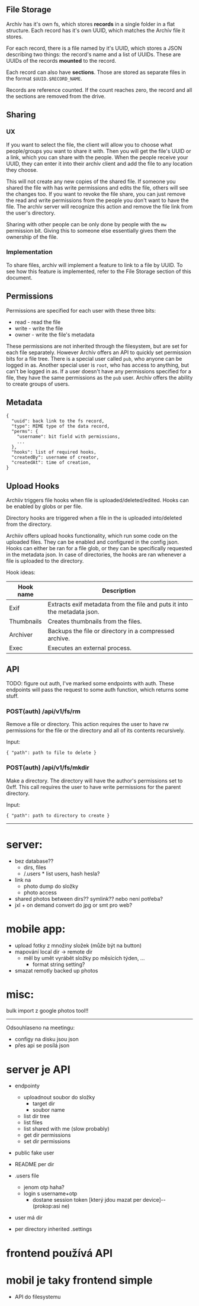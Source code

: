 ## File Storage

Archív has it's own fs, which stores **records** in a single folder in a flat structure.
Each record has it's own UUID, which matches the Archív file it stores.

For each record, there is a file named by it's UUID, which stores a JSON describing
two things: the record's name and a list of UUIDs. These are UUIDs of the records **mounted**
to the record.

Each record can also have **sections**. Those are stored as separate files in the format
`$UUID.$RECORD_NAME`.

Records are reference counted. If the count reaches zero, the record and all the sections are
removed from the drive.

## Sharing

### UX

If you want to select the file, the client will allow you to choose what
people/groups you want to share it with. Then you will get the file's UUID or a
link, which you can share with the people. When the people receive your UUID,
they can enter it into their archív client and add the file to any location
they choose.

This will not create any new copies of the shared file. If someone you shared
the file with has write permissions and edits the file, others will see the
changes too. If you want to revoke the file share, you can just remove the read
and write permissions from the people you don't want to have the file. The
archív server will recognize this action and remove the file link from the
user's directory.

Sharing with other people can be only done by people with the `mw` permission
bit. Giving this to someone else essentially gives them the ownership of the
file.

### Implementation

To share files, archív will implement a feature to link to a file by UUID. To
see how this feature is implemented, refer to the File Storage section of this
document.

## Permissions

Permissions are specified for each user with these three bits:

- read - read the file
- write - write the file
- owner - write the file's metadata

These permissions are not inherited through the filesystem, but are set for each
file separately. However Archív offers an API to quickly set permission bits
for a file tree. There is a special user called `pub`, who anyone can be logged in as.
Another special user is `root`, who has access to anything, but can't be logged in as.
If a user doesn't have any permissions specified for a file, they have the same
permissions as the `pub` user. Archív offers the ability to create groups of users.

## Metadata

```
{
  "uuid": back link to the fs record,
  "type": MIME type of the data record,
  "perms": {
    "username": bit field with permissions,
    ...
  },
  "hooks": list of required hooks,
  "createdBy": username of creator,
  "createdAt": time of creation,
}
```

## Upload Hooks

Archiiv triggers file hooks when file is uploaded/deleted/edited. Hooks can be
enabled by globs or per file.

Directory hooks are triggered when a file in the is uploaded into/deleted from
the directory.

Archiiv offers upload hooks functionality, which run some code on the uploaded
files. They can be enabled and configured in the config json. Hooks can either
be ran for a file glob, or they can be specifically requested in the metadata
json. In case of directories, the hooks are ran whenever a file is uploaded to
the directory.

Hook ideas:

| Hook name  | Description                                                              |
| ---------- | ------------------------------------------------------------------------ |
| Exif       | Extracts exif metadata from the file and puts it into the metadata json. |
| Thumbnails | Creates thumbnails from the files.                                       |
| Archiver   | Backups the file or directory in a compressed archive.                   |
| Exec       | Executes an external process.                                            |

## API

TODO: figure out auth, I've marked some endpoints with auth. These endpoints
will pass the request to some auth function, which returns some stuff.

### POST(auth) /api/v1/fs/rm

Remove a file or directory. This action requires the user to have rw permissions
for the file or the directory and all of its contents recursively.

Input:

```
{ "path": path to file to delete }
```

### POST(auth) /api/v1/fs/mkdir

Make a directory. The directory will have the author's permissions set to 0xff.
This call requires the user to have write permissions for the parent directory.

Input:

```
{ "path": path to directory to create }
```

---

# server:

- bez database??
  - dirs, files
  - /.users \* list users, hash hesla?
- link na
  - photo dump do složky
  - photo access
- shared photos between dirs?? symlink?? nebo není potřeba?
- jxl + on demand convert do jpg or smt pro web?

# mobile app:

- upload fotky z množiny složek (může být na button)
- mapování local dir -> remote dir
  - měl by umět vyrábět složky po měsících týden, ...
    - format string setting?
- smazat remotly backed up photos

# misc:

bulk import z google photos tool!!

---

Odsouhlaseno na meetingu:

- configy na disku jsou json
- přes api se posílá json

# server je API

- endpointy

  - uploadnout soubor do složky
    - target dir
    - soubor name
  - list dir tree
  - list files
  - list shared with me (slow probably)
  - get dir permissions
  - set dir permissions

- public fake user

- README per dir

- .users file

  - jenom otp haha?
  - login s username+otp
    - dostane session token [který jdou mazat per device]--(prokop:asi ne)

- user má dir
- per directory inherited .settings

# frontend používá API

# mobil je taky frontend simple

- API do filesystemu
